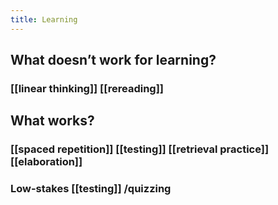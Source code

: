```yaml
---
title: Learning
---
```


## What doesn’t work for learning?
### [[linear thinking]] [[rereading]]
## What works?
### [[spaced repetition]] [[testing]] [[retrieval practice]] [[elaboration]]
### Low-stakes [[testing]] /quizzing
